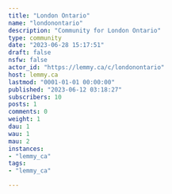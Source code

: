 ```yaml
---
title: "London Ontario" 
name: "londonontario"
description: "Community for London Ontario"
type: community
date: "2023-06-28 15:17:51"
draft: false
nsfw: false
actor_id: "https://lemmy.ca/c/londonontario"
host: lemmy.ca
lastmod: "0001-01-01 00:00:00"
published: "2023-06-12 03:18:27"
subscribers: 10
posts: 1
comments: 0
weight: 1
dau: 1
wau: 1
mau: 2
instances:
- "lemmy_ca"
tags: 
- "lemmy_ca"

---
```


